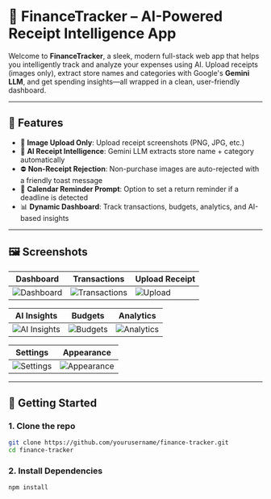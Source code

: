 # 🧾 FinanceTracker – AI-Powered Receipt Intelligence App

Welcome to **FinanceTracker**, a sleek, modern full-stack web app that helps you intelligently track and analyze your expenses using AI. Upload receipts (images only), extract store names and categories with Google's **Gemini LLM**, and get spending insights—all wrapped in a clean, user-friendly dashboard.

---

## 🌟 Features

- 📸 **Image Upload Only**: Upload receipt screenshots (PNG, JPG, etc.)
- 🧠 **AI Receipt Intelligence**: Gemini LLM extracts store name + category automatically
- ⛔️ **Non-Receipt Rejection**: Non-purchase images are auto-rejected with a friendly toast message
- 📅 **Calendar Reminder Prompt**: Option to set a return reminder if a deadline is detected
- 📊 **Dynamic Dashboard**: Track transactions, budgets, analytics, and AI-based insights

---

## 🖼️ Screenshots

| Dashboard | Transactions | Upload Receipt |
|----------|--------------|----------------|
| ![Dashboard](./public/screenshots/Screenshot%202025-07-29%20150942.png) | ![Transactions](./public/screenshots/Screenshot%202025-07-29%20150950.png) | ![Upload](./public/screenshots/Screenshot%202025-07-29%20151145.png) |

| AI Insights | Budgets | Analytics |
|-------------|---------|-----------|
| ![AI Insights](./public/screenshots/Screenshot%202025-07-29%20151210.png) | ![Budgets](./public/screenshots/Screenshot%202025-07-29%20151224.png) | ![Analytics](./public/screenshots/Screenshot%202025-07-29%20151158.png) |

| Settings | Appearance |
|----------|------------|
| ![Settings](./public/screenshots/Screenshot%202025-07-29%20151210.png) | ![Appearance](./public/screenshots/Screenshot%202025-07-29%20151152.png) |

---

## 🚀 Getting Started

### 1. Clone the repo

```bash
git clone https://github.com/yourusername/finance-tracker.git
cd finance-tracker
```
### 2. Install Dependencies

```bash
npm install
```
